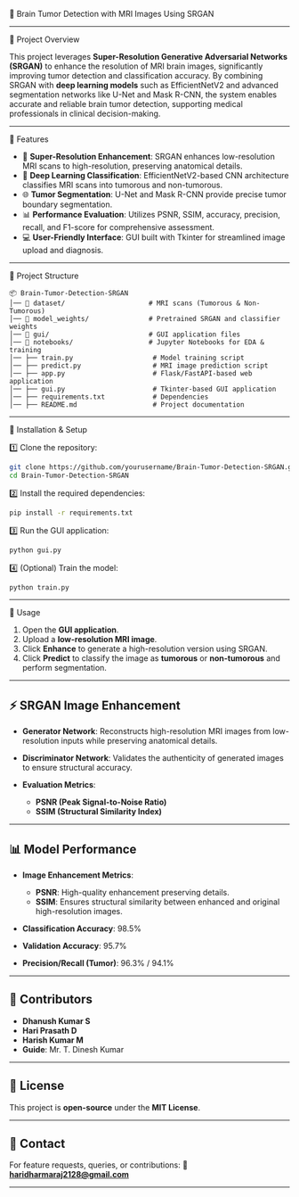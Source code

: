 🧠 Brain Tumor Detection with MRI Images Using SRGAN

---

📌 Project Overview

This project leverages **Super-Resolution Generative Adversarial Networks (SRGAN)** to enhance the resolution of MRI brain images, significantly improving tumor detection and classification accuracy. By combining SRGAN with **deep learning models** such as EfficientNetV2 and advanced segmentation networks like U-Net and Mask R-CNN, the system enables accurate and reliable brain tumor detection, supporting medical professionals in clinical decision-making.

---

🚀 Features

* 🏥 **Super-Resolution Enhancement**: SRGAN enhances low-resolution MRI scans to high-resolution, preserving anatomical details.
* 🎯 **Deep Learning Classification**: EfficientNetV2-based CNN architecture classifies MRI scans into tumorous and non-tumorous.
* 🌐 **Tumor Segmentation**: U-Net and Mask R-CNN provide precise tumor boundary segmentation.
* 📊 **Performance Evaluation**: Utilizes PSNR, SSIM, accuracy, precision, recall, and F1-score for comprehensive assessment.
* 💻 **User-Friendly Interface**: GUI built with Tkinter for streamlined image upload and diagnosis.

---

📂 Project Structure

```
📦 Brain-Tumor-Detection-SRGAN
│── 📂 dataset/                     # MRI scans (Tumorous & Non-Tumorous)
│── 📂 model_weights/               # Pretrained SRGAN and classifier weights
│── 📂 gui/                         # GUI application files
│── 📂 notebooks/                   # Jupyter Notebooks for EDA & training
│── ├── train.py                    # Model training script
│── ├── predict.py                  # MRI image prediction script
│── ├── app.py                      # Flask/FastAPI-based web application
│── ├── gui.py                      # Tkinter-based GUI application
│── ├── requirements.txt            # Dependencies
│── ├── README.md                   # Project documentation
```

---

🔧 Installation & Setup

1️⃣ Clone the repository:

```bash
git clone https://github.com/yourusername/Brain-Tumor-Detection-SRGAN.git
cd Brain-Tumor-Detection-SRGAN
```

2️⃣ Install the required dependencies:

```bash
pip install -r requirements.txt
```

3️⃣ Run the GUI application:

```bash
python gui.py
```

4️⃣ (Optional) Train the model:

```bash
python train.py
```

---

🎯 Usage

1. Open the **GUI application**.
2. Upload a **low-resolution MRI image**.
3. Click **Enhance** to generate a high-resolution version using SRGAN.
4. Click **Predict** to classify the image as **tumorous** or **non-tumorous** and perform segmentation.

---

## ⚡ SRGAN Image Enhancement

* **Generator Network**: Reconstructs high-resolution MRI images from low-resolution inputs while preserving anatomical details.
* **Discriminator Network**: Validates the authenticity of generated images to ensure structural accuracy.
* **Evaluation Metrics**:

  * **PSNR (Peak Signal-to-Noise Ratio)**
  * **SSIM (Structural Similarity Index)**

---

## 📊 Model Performance

* **Image Enhancement Metrics**:

  * **PSNR**: High-quality enhancement preserving details.
  * **SSIM**: Ensures structural similarity between enhanced and original high-resolution images.
* **Classification Accuracy**: 98.5%
* **Validation Accuracy**: 95.7%
* **Precision/Recall (Tumor)**: 96.3% / 94.1%

---

## 🤝 Contributors

* **Dhanush Kumar S**
* **Hari Prasath D**
* **Harish Kumar M**
* **Guide**: Mr. T. Dinesh Kumar

---

## 📜 License

This project is **open-source** under the **MIT License**.

---

## 📩 Contact

For feature requests, queries, or contributions:
📧 **[haridharmaraj2128@gmail.com](mailto:haridharmaraj2128@gmail.com)**

---


